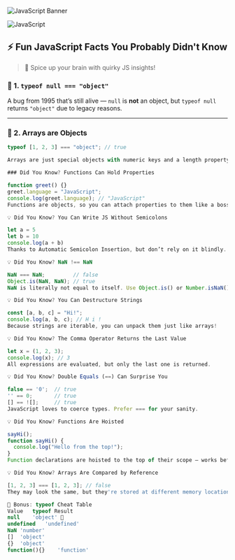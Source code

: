 ![JavaScript Banner](https://raw.githubusercontent.com/rahulbanerjee26/rahulbanerjee26/master/assets/js_banner.gif)

![JavaScript](https://img.shields.io/badge/JavaScript-F7DF1E?logo=javascript&logoColor=black&style=for-the-badge)


## ⚡️ Fun JavaScript Facts You Probably Didn't Know
> 🧠 Spice up your brain with quirky JS insights!

<!-- 💡 facts go here... --> 


### 🔹 1. `typeof null === "object"`
A bug from 1995 that’s still alive — `null` is **not** an object, but `typeof null` returns `"object"` due to legacy reasons.

---

### 🔹 2. Arrays are Objects
```javascript
typeof [1, 2, 3] === "object"; // true

Arrays are just special objects with numeric keys and a length property.

### Did You Know? Functions Can Hold Properties

function greet() {}
greet.language = "JavaScript";
console.log(greet.language); // "JavaScript"
Functions are objects, so you can attach properties to them like a boss.

💡 Did You Know? You Can Write JS Without Semicolons

let a = 5
let b = 10
console.log(a + b)
Thanks to Automatic Semicolon Insertion, but don’t rely on it blindly.

💡 Did You Know? NaN !== NaN

NaN === NaN;         // false
Object.is(NaN, NaN); // true
NaN is literally not equal to itself. Use Object.is() or Number.isNaN() instead.

💡 Did You Know? You Can Destructure Strings

const [a, b, c] = "Hi!";
console.log(a, b, c); // H i !
Because strings are iterable, you can unpack them just like arrays!

💡 Did You Know? The Comma Operator Returns the Last Value

let x = (1, 2, 3);
console.log(x); // 3
All expressions are evaluated, but only the last one is returned.

💡 Did You Know? Double Equals (==) Can Surprise You

false == '0';  // true
'' == 0;       // true
[] == ![];     // true
JavaScript loves to coerce types. Prefer === for your sanity.

💡 Did You Know? Functions Are Hoisted

sayHi();
function sayHi() {
  console.log("Hello from the top!");
}
Function declarations are hoisted to the top of their scope — works before it's written!

💡 Did You Know? Arrays Are Compared by Reference

[1, 2, 3] === [1, 2, 3]; // false
They may look the same, but they're stored at different memory locations.

🎁 Bonus: typeof Cheat Table
Value	typeof Result
null	'object' 🐛
undefined	'undefined'
NaN	'number'
[]	'object'
{}	'object'
function(){}	'function'
